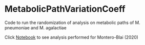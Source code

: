 # MetabolicPathVariationCoeff
Code to run the randomization of analysis on metabolic paths of M. pneumoniae and M. agalactiae

Click [Notebook](./Notebook.ipynb) to see analysis performed for Montero-Blai (2020)
